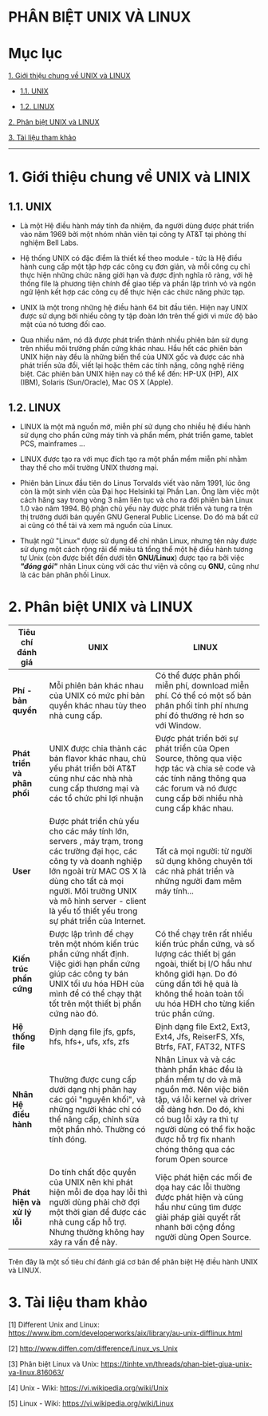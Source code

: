 # PHÂN BIỆT UNIX VÀ LINUX

# Mục lục

[1. Giới thiệu chung về UNIX và LINUX](#1)

- [1.1. UNIX](#1.1)

- [1.2. LINUX](#1.2)
  
[2. Phân biệt UNIX và LINUX](#2)

[3. Tài liệu tham khảo](#3)

---


<a name="1"></a>
# 1. Giới thiệu chung về UNIX và LINIX

<a name="1.1"></a>
## 1.1. UNIX

- Là một Hệ điều hành máy tính đa nhiệm, đa người dùng được phát triển vào năm 1969 bởi một nhóm nhân viên tại công ty AT&T tại phòng thí nghiệm Bell Labs.

- Hệ thống UNIX có đặc điểm là thiết kế theo module - tức là Hệ điều hành cung cấp một tập hợp các công cụ đơn giản, và mỗi công cụ chỉ thực hiện những chức năng giới hạn và được định nghĩa rõ ràng, với hệ thống file là phương tiện chính để
giao tiếp và phần lập trình vỏ và ngôn ngữ lệnh kết hợp các công cụ để thực hiện các chức năng phức tạp.

- UNIX là một trong những hệ điều hành 64 bit đầu tiên. Hiện nay UNIX được sử dụng bởi nhiều công ty tập đoàn lớn trên thế giới vì mức độ bảo mật của nó tương đối cao.

-  Qua nhiều năm, nó đã được phát triển thành nhiều phiên bản sử dụng trên nhiều môi trường phần cứng khác nhau. Hầu hết các phiên bản UNIX hiện này đều là những biến thể của UNIX gốc và được các nhà phát triển sửa đổi, viết lại hoặc thêm các tính năng, công nghệ riêng biệt. Các phiên bản UNIX hiện nay có thể kể đến: HP-UX (HP), AIX (IBM), Solaris (Sun/Oracle), Mac OS X (Apple).

<a name="1.2"></a>
## 1.2. LINUX

- LINUX là một mã nguồn mở, miễn phí sử dụng cho nhiều hệ điều hành sử dụng cho phần cứng máy tính và phần mềm, phát triển game, tablet PCS, mainframes ...

- LINUX được tạo ra với mục đích tạo ra một phần mềm miễn phí nhằm thay thế cho môi trường UNIX thương mại.

- Phiên bản Linux đầu tiên do Linus Torvalds viết vào năm 1991, lúc ông còn là một sinh viên của Đại học Helsinki tại Phần Lan. Ông làm việc một cách hăng say trong vòng 3 năm liên tục và cho ra đời phiên bản Linux 1.0 vào năm 1994. Bộ phận chủ yếu này được phát triển và tung ra trên thị trường dưới bản quyền GNU General Public License. Do đó mà bất cứ ai cũng có thể tải và xem mã nguồn của Linux.

- Thuật ngữ "Linux" được sử dụng để chỉ nhân Linux, nhưng tên này được sử dụng một cách rộng rãi để miêu tả tổng thể một hệ điều hành tương tự Unix (còn được biết đến dưới tên **GNU/Linux**) được tạo ra bởi việc ***"đóng gói"*** nhân Linux cùng với các thư viện và công cụ **GNU**, cũng như là các bản phân phối Linux. 

<a name="2.2"></a>
# 2. Phân biệt UNIX và LINUX


| Tiêu chí đánh giá | UNIX  | LINUX | 
|-------------------|-------|-------|
| **Phí - bản quyền**     |Mỗi phiên bản khác nhau của UNIX có mức phí bản quyền khác nhau tùy theo nhà cung cấp. | Có thể được phân phối miễn phí, download miễn phí. Có thể có một số bản phân phối tính phí nhưng phí đó thường rẻ hơn so với Window.|
|**Phát triển và phân phối** | UNIX được chia thành các bản flavor khác nhau, chủ yếu phát triển bởi AT&T cũng như các nhà nhà cung cấp thương mại và các tổ chức phi lợi nhuận | Được phát triển bởi sự phát triển của Open Source, thông qua việc hợp tác và chia sẻ code và các tính năng thông qua các forum và nó được cung cấp bởi nhiều nhà cung cấp khác nhau. | 
| **User**|Được phát triển chủ yếu cho các máy tính lớn, servers , máy trạm, trong các trường đại học, các công ty và doanh nghiệp lớn ngoài trừ MAC OS X là dùng cho tất cả mọi người. Môi trường UNIX và mô hình server - client là yếu tố thiết yếu trong sự phát triển của Internet. | Tất cả mọi người: từ người sử dụng không chuyên tới các nhà phát triển và những người đam mêm máy tính... |
| **Kiến trúc phần cứng** | Được lập trình để chạy trên một nhóm kiến trúc phần cứng nhất định. Việc giới hạn phần cứng giúp các công ty bán UNIX tối ưu hóa HĐH của mình để có thể chạy thật tốt trên một thiết bị phần cứng nào đó. | Có thể chạy trên rất nhiều kiến trúc phần cứng, và số lượng các thiết bị gán ngoài, thiết bị I/O hầu như không giới hạn. Do đó cũng dấn tới hệ quả là không thể hoàn toàn tối ưu hóa HĐH cho từng kiến trúc phần cứng. |
| **Hệ thống file** | Định dạng file jfs, gpfs, hfs, hfs+, ufs, xfs, zfs | Định dạng file Ext2, Ext3, Ext4, Jfs, ReiserFS, Xfs, Btrfs, FAT, FAT32, NTFS |
| **Nhân Hệ điều hành** | Thường được cung cấp dưới dạng nhị phân hay các gói "nguyên khối", và những người khác chỉ có thể nâng cấp, chỉnh sửa một phần nhỏ. Thường có tính đóng. | Nhân Linux và và các thành phần khác đều là phần mềm tự do và mã nguồn mở. Nên việc biên tập, vá lỗi kernel và driver dễ dàng hơn. Do đó, khi có bug lỗi xảy ra thì tự người dùng có thể fix hoặc được hỗ trợ fix nhanh chóng thông qua các forum Open source|
|**Phát hiện và xử lý lỗi**| Do tính chất độc quyền của UNIX nên khi phát hiện mỗi đe dọa hay lỗi thì người dùng phải chờ đợi một thời gian để được các nhà cung cấp hỗ trợ. Nhưng thường không hay xảy ra vấn đề này. | Việc phát hiện các mối đe dọa hay các lỗi thường được phát hiện và cũng hầu như cũng tìm được giải pháp giải quyết rất nhanh bởi cộng đồng người dùng Open Source. |

Trên đây là một số tiêu chí đánh giá cơ bản để phân biệt Hệ điều hành UNIX và LINUX. 

<a name="3"></a>
# 3. Tài liệu tham khảo

[1] Different Unix and Linux: https://www.ibm.com/developerworks/aix/library/au-unix-difflinux.html

[2] http://www.diffen.com/difference/Linux_vs_Unix

[3] Phân biệt Linux và Unix: https://tinhte.vn/threads/phan-biet-giua-unix-va-linux.816063/

[4] Unix - Wiki: https://vi.wikipedia.org/wiki/Unix

[5] Linux - Wiki: https://vi.wikipedia.org/wiki/Linux





